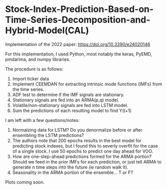 # Stock-Index-Prediction-Based-on-Time-Series-Decomposition-and-Hybrid-Model(CAL)
Implementation of the 2022 paper: https://doi.org/10.3390/e24020146

For this implementation, I used Python, most notably the keras, PyEMD, pmdarima, and numpy libraries.

The procedure is as follows:
1. Import ticker data
2. Implement CEEMDAN for extracting intrinsic mode functions (IMFs) from the time series.
3. ADF test to determine if the IMF signals are stationary.
4. Stationary signals are fed into an ARMA(p,q) model.
5. Volatile/non-stationary signals are fed into LSTM model.
6. Sum the predictions of each resulting model to find Y(t+1)

I am left with a few questions/notes:

1. Normalzing data for LSTM? Do you denormalize before or after ensembling the LSTM predictions?
2. The authors note that 200 epochs results in the best model for predicting stock indexes, but I found this to severly overfit for the case of a single stock. I use 50 epochs to predict one day ahead for VOO.
3. How are one-step-ahead predictions formed for the ARMA portion? Should we feed in the prior IMFs for each prediction, or just tell ARMA to generate n time steps into the future (ie random walk it).
4. Seasonality in the ARMA portion of the ensemble... T or F?

Plots coming soon.
